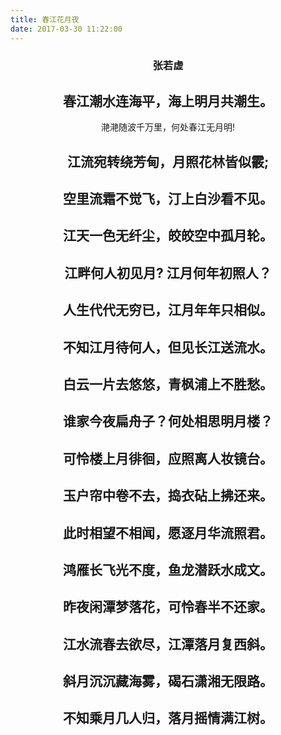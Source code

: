 ```yaml
---
title: 春江花月夜
date: 2017-03-30 11:22:00
---
```


<h3 align = "center">张若虚</h3>

<h2 align = "center">春江潮水连海平，海上明月共潮生。</h2>
<center>滟滟随波千万里，何处春江无月明! </center>
<h2 align = "center">江流宛转绕芳甸，月照花林皆似霰; </h2>
<h2 align = "center">空里流霜不觉飞，汀上白沙看不见。</h2>
<h2 align = "center">江天一色无纤尘，皎皎空中孤月轮。</h2>
<h2 align = "center">江畔何人初见月? 江月何年初照人？</h2>
<h2 align = "center">人生代代无穷已，江月年年只相似。</h2>
<h2 align = "center">不知江月待何人，但见长江送流水。</h2>
<h2 align = "center">白云一片去悠悠，青枫浦上不胜愁。</h2>
<h2 align = "center">谁家今夜扁舟子？何处相思明月楼？</h2>
<h2 align = "center">可怜楼上月徘徊，应照离人妆镜台。</h2>
<h2 align = "center">玉户帘中卷不去，捣衣砧上拂还来。</h2>
<h2 align = "center">此时相望不相闻，愿逐月华流照君。</h2>
<h2 align = "center">鸿雁长飞光不度，鱼龙潜跃水成文。</h2>
<h2 align = "center">昨夜闲潭梦落花，可怜春半不还家。</h2>
<h2 align = "center">江水流春去欲尽，江潭落月复西斜。</h2>
<h2 align = "center">斜月沉沉藏海雾，碣石潇湘无限路。</h2>
<h2 align = "center">不知乘月几人归，落月摇情满江树。</h2>












